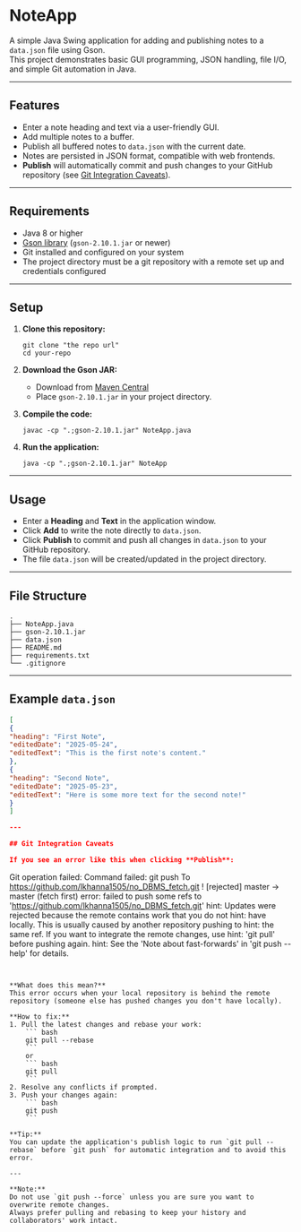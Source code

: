 # NoteApp

A simple Java Swing application for adding and publishing notes to a `data.json` file using Gson.  
This project demonstrates basic GUI programming, JSON handling, file I/O, and simple Git automation in Java.

---

## Features

- Enter a note heading and text via a user-friendly GUI.
- Add multiple notes to a buffer.
- Publish all buffered notes to `data.json` with the current date.
- Notes are persisted in JSON format, compatible with web frontends.
- **Publish** will automatically commit and push changes to your GitHub repository (see [Git Integration Caveats](#git-integration-caveats)).

---

## Requirements

- Java 8 or higher
- [Gson library](https://github.com/google/gson) (`gson-2.10.1.jar` or newer)
- Git installed and configured on your system
- The project directory must be a git repository with a remote set up and credentials configured

---

## Setup

1. **Clone this repository:**

    ```
    git clone "the repo url"
    cd your-repo
    ```

2. **Download the Gson JAR:**
    - Download from [Maven Central](https://repo1.maven.org/maven2/com/google/code/gson/gson/2.10.1/gson-2.10.1.jar)
    - Place `gson-2.10.1.jar` in your project directory.

3. **Compile the code:**

    ```
    javac -cp ".;gson-2.10.1.jar" NoteApp.java
    ```

4. **Run the application:**

    ```
    java -cp ".;gson-2.10.1.jar" NoteApp
    ```

---

## Usage

- Enter a **Heading** and **Text** in the application window.
- Click **Add** to write the note directly to `data.json`.
- Click **Publish** to commit and push all changes in `data.json` to your GitHub repository.
- The file `data.json` will be created/updated in the project directory.

---

## File Structure

```
.
├── NoteApp.java
├── gson-2.10.1.jar
├── data.json
├── README.md
├── requirements.txt
└── .gitignore
```

---

## Example `data.json`

``` json
[
{
"heading": "First Note",
"editedDate": "2025-05-24",
"editedText": "This is the first note's content."
},
{
"heading": "Second Note",
"editedDate": "2025-05-23",
"editedText": "Here is some more text for the second note!"
}
]

---

## Git Integration Caveats

If you see an error like this when clicking **Publish**:

```
Git operation failed: Command failed: git push
To https://github.com/lkhanna1505/no_DBMS_fetch.git
! [rejected] master -> master (fetch first)
error: failed to push some refs to 'https://github.com/lkhanna1505/no_DBMS_fetch.git'
hint: Updates were rejected because the remote contains work that you do not
hint: have locally. This is usually caused by another repository pushing to
hint: the same ref. If you want to integrate the remote changes, use
hint: 'git pull' before pushing again.
hint: See the 'Note about fast-forwards' in 'git push --help' for details.
```


**What does this mean?**  
This error occurs when your local repository is behind the remote repository (someone else has pushed changes you don't have locally).

**How to fix:**  
1. Pull the latest changes and rebase your work:
    ``` bash
    git pull --rebase
    ```
    or
    ``` bash
    git pull
    ```
2. Resolve any conflicts if prompted.
3. Push your changes again:
    ``` bash
    git push
    ```

**Tip:**  
You can update the application's publish logic to run `git pull --rebase` before `git push` for automatic integration and to avoid this error.

---

**Note:**  
Do not use `git push --force` unless you are sure you want to overwrite remote changes.  
Always prefer pulling and rebasing to keep your history and collaborators' work intact.



